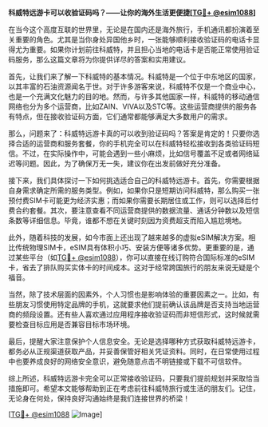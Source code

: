 **科威特远游卡可以收验证码吗？——让你的海外生活更便捷[[TG💪+ @esim1088](https://t.me/s/esim1088)]**

在当今这个高度互联的世界里，无论是在国内还是海外旅行，手机通讯都扮演着至关重要的角色。尤其是当你身处异国他乡时，一张能够顺利接收验证码的电话卡显得尤为重要。如果你计划前往科威特，并且担心当地的电话卡是否能正常使用验证码服务，那么这篇文章将为你提供详尽的答案和实用建议。

首先，让我们来了解一下科威特的基本情况。科威特是一个位于中东地区的国家，以其丰富的石油资源闻名于世。对于许多游客来说，科威特不仅是一个商业中心，也是一个充满文化魅力的目的地。然而，与许多其他国家一样，科威特的移动通信网络也分为多个运营商，比如ZAIN、VIVA以及STC等。这些运营商提供的服务各有特点，但在接收验证码方面，它们通常都能够满足大多数用户的需求。

那么，问题来了：科威特远游卡真的可以收到验证码吗？答案是肯定的！只要你选择合适的运营商和服务套餐，你的手机完全可以在科威特轻松接收到各类验证码短信。不过，在实际操作中，可能会遇到一些小麻烦，比如信号覆盖不足或者网络延迟等问题。因此，为了确保万无一失，建议你在出发前做好充分准备。

接下来，我们具体探讨一下如何挑选适合自己的科威特远游卡。首先，你需要根据自身需求确定所需的服务类型。例如，如果你只是短期访问科威特，那么购买一张预付费SIM卡可能更为经济实惠；而如果你需要长期居住或工作，则可以选择后付费合约套餐。其次，要注意查看不同运营商提供的数据流量、通话分钟数以及短信条数等详细信息。毕竟，谁都不想在关键时刻因为资费超支而陷入尴尬境地。

此外，随着科技的发展，如今市面上还出现了越来越多的虚拟eSIM解决方案。相比传统物理SIM卡，eSIM具有体积小巧、安装方便等诸多优势。更重要的是，通过某些平台（如[TG💪+ @esim1088](https://t.me/s/esim1088)），你可以直接在线订购符合国际标准的eSIM卡，省去了排队购买实体卡的时间成本。这对于经常跨国旅行的朋友来说无疑是个福音。

当然，除了技术层面的因素外，个人习惯也是影响体验的重要因素之一。比如，有些朋友习惯使用特定品牌的手机，这就要求他们提前确认该品牌是否支持当地运营商的频段设置。还有些人喜欢通过应用程序接收验证码而非短信形式，这时候就需要检查目标应用是否兼容目标市场环境。

最后，提醒大家注意保护个人信息安全。无论是选择哪种方式获取科威特远游卡，都务必从正规渠道获取产品，并妥善保管好相关凭证资料。同时，在日常使用过程中也要养成良好的网络安全意识，避免随意点击不明链接或下载不可信软件。

综上所述，科威特远游卡完全可以正常接收验证码，只要我们提前规划并采取恰当措施即可。希望本文能够帮助到正在考虑前往科威特旅行或生活的朋友们。记住，无论身在何处，保持良好沟通始终是我们连接世界的桥梁！

[[TG💪+ @esim1088](https://t.me/s/esim1088) ![Image](https://i.postimg.cc/4NQfJmqS/Snipaste-2025-05-13-00-14-12.png)]